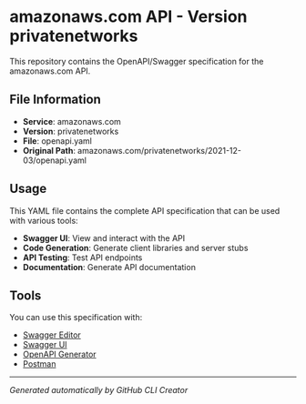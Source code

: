 # amazonaws.com API - Version privatenetworks

This repository contains the OpenAPI/Swagger specification for the amazonaws.com API.

## File Information

- **Service**: amazonaws.com
- **Version**: privatenetworks
- **File**: openapi.yaml
- **Original Path**: amazonaws.com/privatenetworks/2021-12-03/openapi.yaml

## Usage

This YAML file contains the complete API specification that can be used with various tools:

- **Swagger UI**: View and interact with the API
- **Code Generation**: Generate client libraries and server stubs
- **API Testing**: Test API endpoints
- **Documentation**: Generate API documentation

## Tools

You can use this specification with:

- [Swagger Editor](https://editor.swagger.io/)
- [Swagger UI](https://swagger.io/tools/swagger-ui/)
- [OpenAPI Generator](https://openapi-generator.tech/)
- [Postman](https://www.postman.com/)

---

*Generated automatically by GitHub CLI Creator*
